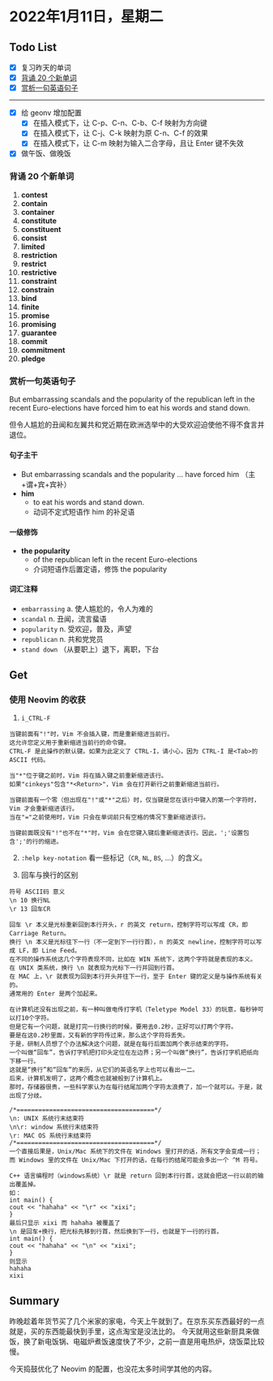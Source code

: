 # 2022年1月11日，星期二
## Todo List

- [x] 复习昨天的单词
- [x] [背诵 20 个新单词](#背诵-20-个新单词)
- [x] [赏析一句英语句子](#赏析一句英语句子)
--------
- [x] 给 geonv 增加配置
  - [x] 在插入模式下，让 C-p、C-n、C-b、C-f 映射为方向键
  - [x] 在插入模式下，让 C-j、C-k 映射为原 C-n、C-f 的效果
  - [x] 在插入模式下，让 C-m 映射为输入二合字母，且让 Enter 键不失效
- [x] 做午饭、做晚饭

### 背诵 20 个新单词

1. **contest**
2. **contain**
3. **container**
4. **constitute**
5. **constituent**
6. **consist**
7. **limited**
8. **restriction**
9. **restrict**
10. **restrictive**
11. **constraint**
12. **constrain**
13. **bind**
14. **finite**
15. **promise**
16. **promising**
17. **guarantee**
18. **commit**
19. **commitment**
20. **pledge**


### 赏析一句英语句子

But embarrassing scandals and the popularity of the republican left in the recent Euro-elections have forced him to eat his words and stand down.

但令人尴尬的丑闻和左翼共和党近期在欧洲选举中的大受欢迎迫使他不得不食言并退位。

#### 句子主干

- But embarrassing scandals and the popularity ... have forced him （主+谓+宾+宾补）
- **him**
  - to eat his words and stand down.
  - 动词不定式短语作 him 的补足语

#### 一级修饰

- **the popularity**
  - of the republican left in the recent Euro-elections
  - 介词短语作后置定语，修饰 the popularity

#### 词汇注释

- `embarrassing` a. 使人尴尬的，令人为难的
- `scandal` n. 丑闻，流言蜚语
- `popularity` n. 受欢迎，普及，声望
- `republican` n. 共和党党员
- `stand down` （从要职上）退下，离职，下台

## Get
### 使用 Neovim 的收获

1. `i_CTRL-F`

```text
当键前面有"!"时，Vim 不会插入键，而是重新缩进当前行。
这允许您定义用于重新缩进当前行的命令键。
CTRL-F 是此操作的默认键。如果为此定义了 CTRL-I，请小心，因为 CTRL-I 是<Tab>的 ASCII 代码。

当"*"位于键之前时，Vim 将在插入键之前重新缩进该行。
如果"cinkeys"包含"*<Return>"，Vim 会在打开新行之前重新缩进当前行。

当键前面有一个零（但出现在"!"或"*"之后）时，仅当键是您在该行中键入的第一个字符时，Vim 才会重新缩进该行。
当在"="之前使用时，Vim 只会在单词前只有空格的情况下重新缩进该行。

当键前面既没有"!"也不在"*"时，Vim 会在您键入键后重新缩进该行。因此，';'设置包含';'的行的缩进。
```

2. `:help key-notation` 看一些标记（`CR`, `NL`, `BS`, ...）的含义。

3. 回车与换行的区别

```text
符号 ASCII码 意义
\n 10 换行NL
\r 13 回车CR

回车 \r 本义是光标重新回到本行开头，r 的英文 return，控制字符可以写成 CR，即 Carriage Return。
换行 \n 本义是光标往下一行（不一定到下一行行首），n 的英文 newline，控制字符可以写成 LF，即 Line Feed。
在不同的操作系统这几个字符表现不同，比如在 WIN 系统下，这两个字符就是表现的本义。
在 UNIX 类系统，换行 \n 就表现为光标下一行并回到行首。
在 MAC 上，\r 就表现为回到本行开头并往下一行，至于 Enter 键的定义是与操作系统有关的。
通常用的 Enter 是两个加起来。

在计算机还没有出现之前，有一种叫做电传打字机（Teletype Model 33）的玩意，每秒钟可以打10个字符。
但是它有一个问题，就是打完一行换行的时候，要用去0.2秒，正好可以打两个字符。
要是在这0.2秒里面，又有新的字符传过来，那么这个字符将丢失。
于是，研制人员想了个办法解决这个问题，就是在每行后面加两个表示结束的字符。
一个叫做“回车”，告诉打字机把打印头定位在左边界；另一个叫做“换行”，告诉打字机把纸向下移一行。
这就是“换行”和“回车”的来历，从它们的英语名字上也可以看出一二。
后来，计算机发明了，这两个概念也就被般到了计算机上。
那时，存储器很贵，一些科学家认为在每行结尾加两个字符太浪费了，加一个就可以。于是，就出现了分歧。

/*======================================*/
\n: UNIX 系统行末结束符
\n\r: window 系统行末结束符
\r: MAC OS 系统行末结束符
/*======================================*/
一个直接后果是，Unix/Mac 系统下的文件在 Windows 里打开的话，所有文字会变成一行；
而 Windows 里的文件在 Unix/Mac 下打开的话，在每行的结尾可能会多出一个 ^M 符号。

C++ 语言编程时（windows系统）\r 就是 return 回到本行行首，这就会把这一行以前的输出覆盖掉。
如：
int main() {
cout << "hahaha" << "\r" << "xixi";
}
最后只显示 xixi 而 hahaha 被覆盖了
\n 是回车+换行，把光标先移到行首，然后换到下一行，也就是下一行的行首。
int main() {
cout << "hahaha" << "\n" << "xixi";
}
则显示
hahaha
xixi
```


## Summary

昨晚趁着年货节买了几个米家的家电，今天上午就到了。在京东买东西最好的一点就是，买的东西能最快到手里，这点淘宝是没法比的。
今天就用这些新厨具来做饭，换了新电饭锅、电磁炉煮饭速度快了不少，之前一直是用电热炉，烧饭菜比较慢。

今天捣鼓优化了 Neovim 的配置，也没花太多时间学其他的内容。
